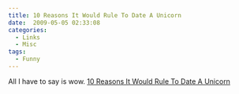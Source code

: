 ```yaml
---
title: 10 Reasons It Would Rule To Date A Unicorn
date:  2009-05-05 02:33:08
categories:
  - Links
  - Misc
tags:
  - Funny
---
```


All I have to say is wow. <a href="http://mingle2.com/dating/unicorn" target="_blank">10 Reasons It Would Rule To Date A Unicorn</a>

